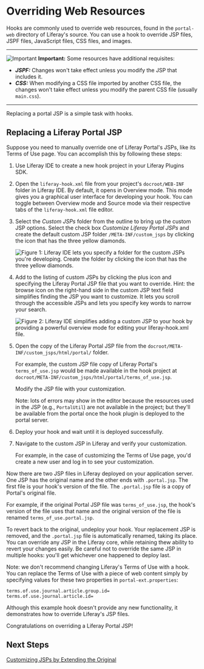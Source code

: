 # Overriding Web Resources [](id=overriding-web-resources-lp-6-2-develop-tutorial)

Hooks are commonly used to override web resources, found in the `portal-web`
directory of Liferay's source. You can use a hook to override JSP files, JSPF
files, JavaScript files, CSS files, and images. 

---

![Important](../../images/tip.png) **Important:** Some resources have
additional requisites:

- ***JSPF:*** Changes won't take effect unless you modify the JSP that
  includes it. 
- ***CSS:*** When modifying a CSS file imported by another CSS file, the
  changes won't take effect unless you modify the parent CSS file (usually
  `main.css`). 

---

Replacing a portal JSP is a simple task with hooks. 

## Replacing a Liferay Portal JSP

Suppose you need to manually override one of Liferay Portal's JSPs, like its
Terms of Use page. You can accomplish this by following these steps: 

1.  Use Liferay IDE to create a new hook project in your Liferay Plugins SDK. 

2.  Open the `liferay-hook.xml` file from your project's `docroot/WEB-INF`
    folder in Liferay IDE. By default, it opens in Overview mode. This mode
    gives you a graphical user interface for developing your hook. You can
    toggle between Overview mode and Source mode via their respective tabs of
    the `liferay-hook.xml` file editor. 

3.  Select the *Custom JSPs* folder from the outline to bring up the custom JSP
    options. Select the check box *Customize Liferay Portal JSPs* and create
    the default custom JSP folder `/META-INF/custom_jsps` by clicking the icon
    that has the three yellow diamonds. 

    ![Figure 1: Liferay IDE lets you specify a folder for the custom JSPs you're developing. Create the folder by clicking the icon that has the three yellow diamonds.](../../images/hook-create-custom-jsps-folder.png)

4.  Add to the listing of custom JSPs by clicking the plus icon and specifying
    the Liferay Portal JSP file that you want to override. Hint: the browse icon
    on the right-hand side in the custom JSP text field simplifies finding
    the JSP you want to customize. It lets you scroll through the accessible
    JSPs and lets you specify key words to narrow your search. 

    ![Figure 2: Liferay IDE simplifies adding a custom JSP to your hook by providing a powerful overview mode for editing your `liferay-hook.xml` file.](../../images/add-jsp-customization-with-hook.png)

    <!-- We'll need to retake this Figure's screenshot as the ability to add a custom JSP using the graphical editor is broken. Jim -->

5.  Open the copy of the Liferay Portal JSP file from the
    `docroot/META-INF/custom_jsps/html/portal/` folder. 

    For example, the custom JSP file copy of Liferay Portal's `terms_of_use.jsp`
    would be made available in the hook project at
    `docroot/META-INF/custom_jsps/html/portal/terms_of_use.jsp`. 

    Modify the JSP file with your customization.

    Note: lots of errors may show in the editor because the resources used in
    the JSP (e.g., `PortalUtil`) are not available in the project; but they'll
    be available from the portal once the hook plugin is deployed to the portal
    server. 

6.  Deploy your hook and wait until it is deployed successfully. 

7.  Navigate to the custom JSP in Liferay and verify your customization.

    For example, in the case of customizing the Terms of Use page, you'd
    create a new user and log in to see your customization.

Now there are two JSP files in Liferay deployed on your application server. One
JSP has the original name and the other ends with `.portal.jsp`. The first file
is your hook's version of the file. The `.portal.jsp` file is a copy of Portal's
original file. 

For example, if the original Portal JSP file was `terms_of_use.jsp`, the hook's
version of the file uses that name and the original version of the file
is renamed `terms_of_use.portal.jsp`.

To revert back to the original, undeploy your hook. Your replacement JSP is
removed, and the `.portal.jsp` file is automatically renamed, taking its place.
You can override any JSP in the Liferay core, while retaining thew ability to
revert your changes easily. Be careful not to override the same JSP in multiple
hooks: you'll get whichever one happened to deploy last. 

Note: we don't recommend changing Liferay's Terms of Use with a hook. You can
replace the Terms of Use with a piece of web content simply by specifying
values for these two properties in `portal-ext.properties`:

    terms.of.use.journal.article.group.id=
    terms.of.use.journal.article.id=

Although this example hook doesn't provide any new functionality, it
demonstrates how to override Liferay's JSP files. 

Congratulations on overriding a Liferay Portal JSP! 

## Next Steps [](id=next-steps-lp-6-2-develop-tutorial-10)

[Customizing JSPs by Extending the Original](/tutorials/-/knowledge_base/customizing-jsps-by-extending-the-original-lp-6-2-develop-tutorial)
